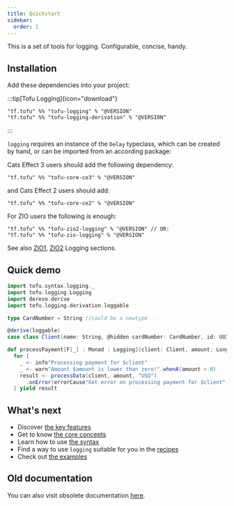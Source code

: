 ```yaml
---
title: Quickstart
sidebar:
  order: 1
---
```


This is a set of tools for logging. Configurable, concise, handy.

## Installation

Add these dependencies into your project:

:::tip[Tofu Logging]{icon="download"}
```
"tf.tofu" %% "tofu-logging" % "@VERSION"
"tf.tofu" %% "tofu-logging-derivation" % "@VERSION"
```

:::


`logging` requires an instance of the `Delay` typeclass, which can be created by hand, or can be imported from an
according package:

Cats Effect 3 users should add the following dependency:

```
"tf.tofu" %% "tofu-core-ce3" % "@VERSION"
```

and Cats Effect 2 users should add:

```
"tf.tofu" %% "tofu-core-ce2" % "@VERSION"
```

For ZIO users the following is enough:

```
"tf.tofu" %% "tofu-zio2-logging" % "@VERSION" // OR:
"tf.tofu" %% "tofu-zio-logging" % "@VERSION"

```

See also [ZIO1](/tofu/docs/logging/recipes/zio1), [ZIO2](/tofu/docs/logging/recipes/zio2) Logging sections.

## Quick demo

```scala
import tofu.syntax.logging._
import tofu.logging.Logging
import derevo.derive
import tofu.logging.derivation.loggable

type CardNumber = String //could be a newtype

@derive(loggable)
case class Client(name: String, @hidden cardNumber: CardNumber, id: UUID)

def processPayment[F[_] : Monad : Logging](client: Client, amount: Long): F[Result] =
  for {
    _ <- info"Processing payment for $client"
    _ <- warn"Amount $amount is lower than zero!".whenA(amount < 0)
    result <- processData(client, amount, "USD")
      .onError(errorCause"Got error on processing payment for $client"(_))
  } yield result
```

## What's next

- Discover [the key features](/tofu/docs/logging/key-features)
- Get to know [the core concepts](/tofu/docs/logging/core-concepts)
- Learn how to use [the syntax](/tofu/docs/logging/syntax)
- Find a way to use `logging` suitable for you in the [recipes](/tofu/docs/logging/recipes/list)
- Check out [the examples](https://github.com/tofu-tf/tofu/tree/master/examples/ce2/src/main/scala-2/tofu/example/logging)

## Old documentation

You can also visit obsolete documentation [here](/tofu/docs/logging/old).
